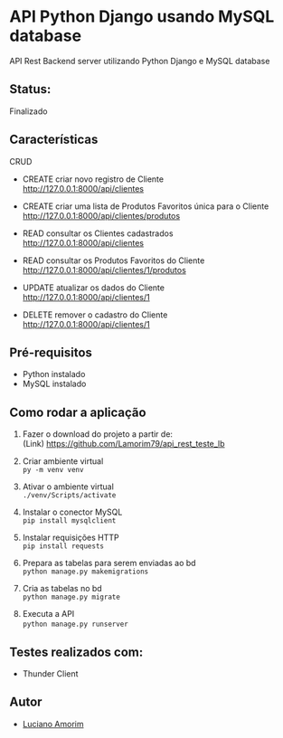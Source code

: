 # API Python Django usando MySQL database
API Rest Backend server utilizando Python Django e MySQL database

## Status:

Finalizado

## Características

CRUD

- CREATE criar novo registro de Cliente  <br> http://127.0.0.1:8000/api/clientes <p>  
- CREATE criar uma lista de Produtos Favoritos única para o Cliente <br> http://127.0.0.1:8000/api/clientes/produtos <p>
- READ consultar os Clientes cadastrados <br> http://127.0.0.1:8000/api/clientes <p>
- READ consultar os Produtos Favoritos do Cliente <br> http://127.0.0.1:8000/api/clientes/1/produtos <p>
- UPDATE atualizar os dados do Cliente <br> http://127.0.0.1:8000/api/clientes/1 <p>
- DELETE remover o cadastro do Cliente <br> http://127.0.0.1:8000/api/clientes/1 

## Pré-requisitos
- Python instalado
- MySQL instalado

## Como rodar a aplicação
1. Fazer o download do projeto a partir de: <br> (Link) https://github.com/Lamorim79/api_rest_teste_lb <p>
2. Criar ambiente virtual <br> `py -m venv venv ` <p>
3. Ativar o ambiente virtual <br>`./venv/Scripts/activate ` <p>
4. Instalar o conector MySQL <br>`pip install mysqlclient` <p>
5. Instalar requisições HTTP <br>`pip install requests` <p>
6. Prepara as tabelas para serem enviadas ao bd <br>`python manage.py makemigrations` <p>
7. Cria as tabelas no bd <br>`python manage.py migrate` <p>
8. Executa a API <br>`python manage.py runserver`


## Testes realizados com: 
- Thunder Client



## Autor
- [Luciano Amorim](https://github.com/Lamorim79)
